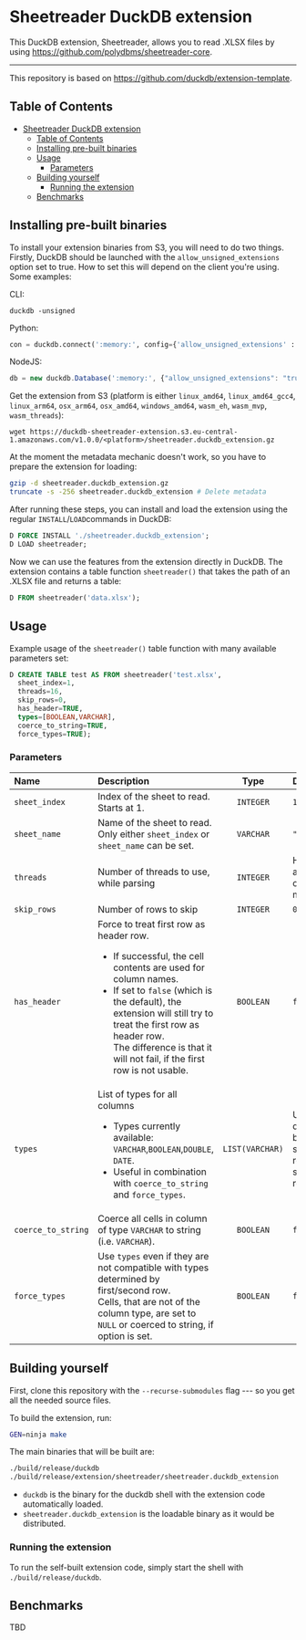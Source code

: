 # Sheetreader DuckDB extension

This DuckDB extension, Sheetreader, allows you to read .XLSX files by using https://github.com/polydbms/sheetreader-core.

---

This repository is based on https://github.com/duckdb/extension-template.

## Table of Contents

- [Sheetreader DuckDB extension](#sheetreader-duckdb-extension)
  - [Table of Contents](#table-of-contents)
  - [Installing pre-built binaries](#installing-pre-built-binaries)
  - [Usage](#usage)
    - [Parameters](#parameters)
  - [Building yourself](#building-yourself)
    - [Running the extension](#running-the-extension)
  - [Benchmarks](#benchmarks)


## Installing pre-built binaries

To install your extension binaries from S3, you will need to do two things. Firstly, DuckDB should be launched with the
`allow_unsigned_extensions` option set to true. How to set this will depend on the client you're using. Some examples:

CLI:
```shell
duckdb -unsigned
```

Python:
```python
con = duckdb.connect(':memory:', config={'allow_unsigned_extensions' : 'true'})
```

NodeJS:
```js
db = new duckdb.Database(':memory:', {"allow_unsigned_extensions": "true"});
```

Get the extension from S3 (platform is either `linux_amd64`, `linux_amd64_gcc4`, `linux_arm64`, `osx_arm64`, `osx_amd64`, `windows_amd64`, `wasm_eh`, `wasm_mvp`, `wasm_threads`):

```
wget https://duckdb-sheetreader-extension.s3.eu-central-1.amazonaws.com/v1.0.0/<platform>/sheetreader.duckdb_extension.gz
```


At the moment the metadata mechanic doesn't work, so you have to prepare the extension for loading:

```bash
gzip -d sheetreader.duckdb_extension.gz
truncate -s -256 sheetreader.duckdb_extension # Delete metadata
```

<!-- Secondly, you will need to set the repository endpoint in DuckDB to the HTTP url of your bucket + version of the extension -->
<!-- you want to install. To do this run the following SQL query in DuckDB: -->
<!-- ```sql
SET custom_extension_repository='bucket.s3.eu-west-1.amazonaws.com/<your_extension_name>/latest';
```
Note that the `/latest` path will allow you to install the latest extension version available for your current version of
DuckDB. To specify a specific version, you can pass the version instead. -->

After running these steps, you can install and load the extension using the regular `INSTALL`/`LOAD`commands in DuckDB:
```sql
D FORCE INSTALL './sheetreader.duckdb_extension';
D LOAD sheetreader;
```

Now we can use the features from the extension directly in DuckDB. The extension contains a table function `sheetreader()` that takes the path of an .XLSX file and returns a table:
```sql
D FROM sheetreader('data.xlsx');
```

## Usage

Example usage of the `sheetreader()` table function with many available parameters set:

```sql
D CREATE TABLE test AS FROM sheetreader('test.xlsx',
  sheet_index=1,
  threads=16, 
  skip_rows=0, 
  has_header=TRUE, 
  types=[BOOLEAN,VARCHAR], 
  coerce_to_string=TRUE,
  force_types=TRUE);
```

### Parameters

| Name | Description | Type | Default |
|:----|:-----------|:----:|:-------|
| `sheet_index` | Index of the sheet to read. Starts at 1. | `INTEGER` | `1` |
| `sheet_name` | Name of the sheet to read. <br> Only either `sheet_index` or `sheet_name` can be set.  | `VARCHAR` | `""` |
| `threads` | Number of threads to use, while parsing | `INTEGER` | Half of available cores; minimum 1 |
| `skip_rows` | Number of rows to skip | `INTEGER` | `0` |
| `has_header` | Force to treat first row as header row. <br> <ul> <li> If successful, the cell contents are used for column names. </li> <li> If set to `false` (which is the default), the extension will still try to treat the first row as header row. <br> The difference is that it will not fail, if the first row is not usable. </li> </ul> | `BOOLEAN` | `false` |
| `types` | List of types for all columns <ul> <li> Types currently available:<br> `VARCHAR`,`BOOLEAN`,`DOUBLE`, `DATE`.</li> <li> Useful in combination with `coerce_to_string` and `force_types`. </li> </ul> | `LIST(VARCHAR)` | Uses types determined by first & second row (after skipped rows) |
| `coerce_to_string` | Coerce all cells in column of type `VARCHAR` to string (i.e. `VARCHAR`). | `BOOLEAN` | `false` |
| `force_types` | Use `types` even if they are not compatible with types determined by first/second row. <br> Cells, that are not of the column type, are set to `NULL` or coerced to string, if option is set. | `BOOLEAN` | `false` |

## Building yourself

First, clone this repository with the `--recurse-submodules` flag --- so you get all the needed source files. 

To build the extension, run:
```sh
GEN=ninja make
```
The main binaries that will be built are:
```sh
./build/release/duckdb
./build/release/extension/sheetreader/sheetreader.duckdb_extension
```
- `duckdb` is the binary for the duckdb shell with the extension code automatically loaded.
- `sheetreader.duckdb_extension` is the loadable binary as it would be distributed.

### Running the extension

To run the self-built extension code, simply start the shell with `./build/release/duckdb`.

## Benchmarks

TBD
<!-- Benchmarks of sheetreader & spatial + link to paper. -->
